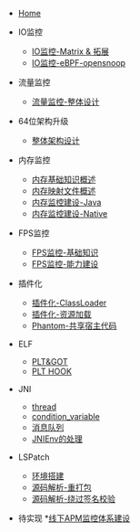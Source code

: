 * [Home](/)

* IO监控
  * [IO监控-Matrix & 拓展](/IO/io-monitor/io-monitor.md)
  * [IO监控-eBPF-opensnoop](/IO/ebpf/opensnoop.md)

* 流量监控
  * [流量监控-整体设计](/Traffic/design/流量监控-整体设计.md)

* 64位架构升级
  * [整体架构设计](Arm64/adapter/Arm64位适配方案.md)

* 内存监控 
  * [内存基础知识概述](Memory/memory-basic-knowledge/内存基础知识概述.md)
  * [内存映射文件概述](Memory/memory-mapping-file/内存映射文件概述.md)  
  * [内存监控建设-Java](Memory/memory-monitor-java/内存监控建设-Java.md)
  * [内存监控建设-Native](Memory/memory-monitor-native/内存监控建设-Native.md)

* FPS监控
  * [FPS监控-基础知识](/Fluency/FPS监控-基础知识.md)
  * [FPS监控-能力建设](/Fluency/FPS监控-能力建设.md)

* 插件化
  * [插件化-ClassLoader](Plugin/classloader/ClassLoader.md)
  * [插件化-资源加载](Plugin/resource/Resource.md)
  * [Phantom-共享宿主代码](Plugin/share/share-code.md)

* ELF
  * [PLT&GOT](/ELF/base/PLT&GOT.md)
  * [PLT HOOK](/ELF/hook/plthook.md)

* JNI
  * [thread](/JNI/thread/thread.md)
  * [condition_variable](/JNI/condition_variable/cv.md)
  * [消息队列](/JNI/concurrent_queue/concurrent_queue.md)
  * [JNIEnv的处理](/JNI/JniEnv/jnienv.md)

* LSPatch
  * [环境搭建](LSPatch/env/lsp-env.md)
  * [源码解析-重打包](LSPatch/repackage/repackage.md)
  * [源码解析-绕过签名校验](LSPatch/sigbypass/sigbypass.md)

* 待实现
  *[线下APM监控体系建设](/Offline/design/design.md)